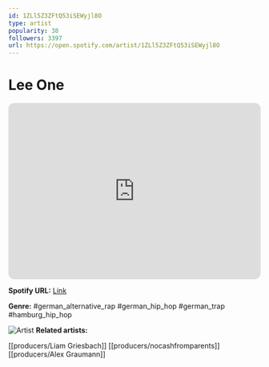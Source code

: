 ```yaml
---
id: 1ZLl5Z3ZFtQ53iSEWyjl8O
type: artist
popularity: 38
followers: 3397
url: https://open.spotify.com/artist/1ZLl5Z3ZFtQ53iSEWyjl8O
---
```

# Lee One

<iframe style="border-radius:12px" src="https://open.spotify.com/embed/artist/1ZLl5Z3ZFtQ53iSEWyjl8O" width="100%" height="352" frameBorder="0" allowfullscreen="" allow="autoplay; clipboard-write; encrypted-media; fullscreen; picture-in-picture" loading="lazy"></iframe>

**Spotify URL:** [Link](https://open.spotify.com/artist/1ZLl5Z3ZFtQ53iSEWyjl8O)

**Genre:**  #german_alternative_rap #german_hip_hop #german_trap #hamburg_hip_hop

![Artist](https://i.scdn.co/image/ab6761610000e5ebeb1bd2dcb5bd67f85ba434aa)
**Related artists:**

[[producers/Liam Griesbach]]
[[producers/nocashfromparents]]
[[producers/Alex Graumann]]
